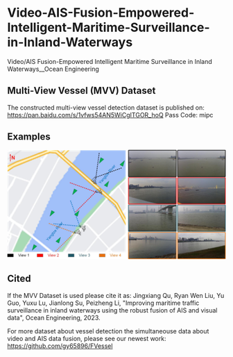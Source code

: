 # Video-AIS-Fusion-Empowered-Intelligent-Maritime-Surveillance-in-Inland-Waterways
Video/AIS Fusion-Empowered Intelligent Maritime Surveillance in Inland Waterways__Ocean Engineering

## Multi-View Vessel (MVV) Dataset

The constructed multi-view vessel detection dataset is published on:
https://pan.baidu.com/s/1vfws54AN5WiCgITGOR_hoQ
Pass Code: mipc

## Examples

![example](example/Dataset_collect.jpg)

## Cited

If the MVV Dataset is used please cite it as: Jingxiang Qu, Ryan Wen Liu, Yu Guo, Yuxu Lu, Jianlong Su, Peizheng Li, "Improving maritime traffic surveillance in inland waterways using the robust fusion of AIS and visual data", Ocean Engineering, 2023.

For more dataset about vessel detection the simultaneouse data about video and AIS data fusion, please see our newest work: https://github.com/gy65896/FVessel
